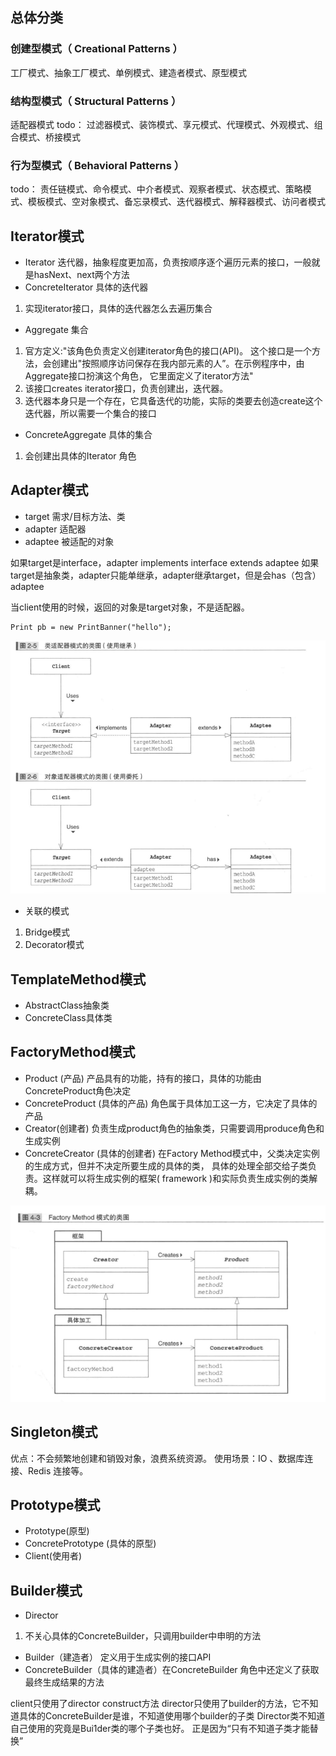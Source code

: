 ## 总体分类

### 创建型模式（ Creational Patterns ）
工厂模式、抽象工厂模式、单例模式、建造者模式、原型模式

### 结构型模式（ Structural Patterns ）
适配器模式
todo：
过滤器模式、装饰模式、享元模式、代理模式、外观模式、组合模式、桥接模式

### 行为型模式（ Behavioral Patterns ）
todo：
责任链模式、命令模式、中介者模式、观察者模式、状态模式、策略模式、模板模式、空对象模式、备忘录模式、迭代器模式、解释器模式、访问者模式

## Iterator模式 
- Iterator 迭代器，抽象程度更加高，负责按顺序逐个遍历元素的接口，一般就是hasNext、next两个方法
- ConcreteIterator 具体的迭代器
1. 实现iterator接口，具体的迭代器怎么去遍历集合
- Aggregate 集合
1. 官方定义:"该角色负责定义创建iterator角色的接口(API)。
这个接口是一个方法，会创建出"按照顺序访问保存在我内部元素的人”。在示例程序中，由Aggregate接口扮演这个角色，
它里面定义了iterator方法"
2. 该接口creates iterator接口，负责创建出，迭代器。
3. 迭代器本身只是一个存在，它具备迭代的功能，实际的类要去创造create这个迭代器，所以需要一个集合的接口
- ConcreteAggregate 具体的集合
1. 会创建出具体的Iterator 角色


## Adapter模式
- target 需求/目标方法、类
- adapter 适配器
- adaptee 被适配的对象

如果target是interface，adapter implements interface extends adaptee
如果target是抽象类，adapter只能单继承，adapter继承target，但是会has（包含）adaptee

当client使用的时候，返回的对象是target对象，不是适配器。
```
Print pb = new PrintBanner("hello");
```
![img.png](image/img.png)

- 关联的模式
1. Bridge模式
2. Decorator模式

## TemplateMethod模式
- AbstractClass抽象类
- ConcreteClass具体类

## FactoryMethod模式
- Product (产品) 产品具有的功能，持有的接口，具体的功能由ConcreteProduct角色决定
- ConcreteProduct (具体的产品) 角色属于具体加工这一方，它决定了具体的产品
- Creator(创建者) 负责生成product角色的抽象类，只需要调用produce角色和生成实例
- ConcreteCreator (具体的创建者)
在Factory Method模式中，父类决定实例的生成方式，但并不决定所要生成的具体的类，
具体的处理全部交给子类负责。这样就可以将生成实例的框架( framework )和实际负责生成实例的类解耦。

![img.png](img.png)

## Singleton模式
优点：不会频繁地创建和销毁对象，浪费系统资源。
使用场景：IO 、数据库连接、Redis 连接等。

## Prototype模式
- Prototype(原型)
- ConcretePrototype (具体的原型)
- Client(使用者)

## Builder模式
- Director 
1. 不关心具体的ConcreteBuilder，只调用builder中申明的方法
- Builder（建造者） 定义用于生成实例的接口API
- ConcreteBuilder（具体的建造者）在ConcreteBuilder 角色中还定义了获取最终生成结果的方法

client只使用了director construct方法
director只使用了builder的方法，它不知道具体的ConcreteBuilder是谁，不知道使用哪个builder的子类
Director类不知道自己使用的究竟是Bui1der类的哪个子类也好。
正是因为“只有不知道子类才能替换” 